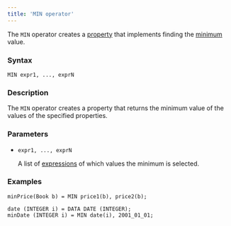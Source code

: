 ```yaml
---
title: 'MIN operator'
---
```


The `MIN` operator creates a [property](Properties.md) that implements finding the [minimum](Extremum_MAX_MIN_.md) value.

### Syntax 

    MIN expr1, ..., exprN

### Description

The `MIN` operator creates a property that returns the minimum value of the values of the specified properties.

### Parameters

- `expr1, ..., exprN`

    A list of [expressions](Expression.md) of which values the minimum is selected.

### Examples

```lsf
minPrice(Book b) = MIN price1(b), price2(b);

date (INTEGER i) = DATA DATE (INTEGER);
minDate (INTEGER i) = MIN date(i), 2001_01_01;
```
